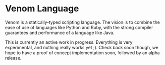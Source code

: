 Venom Language
==============
Venom is a statically-typed scripting language. The vision is to combine the
ease of use of languages like Python and Ruby, with the strong compiler
guarantees and performance of a language like Java.

This is currently an active work in progress. Everything is very experimental,
and nothing really works yet ;). Check back soon though, we hope to have a
proof of concept implementation soon, followed by an alpha release.
